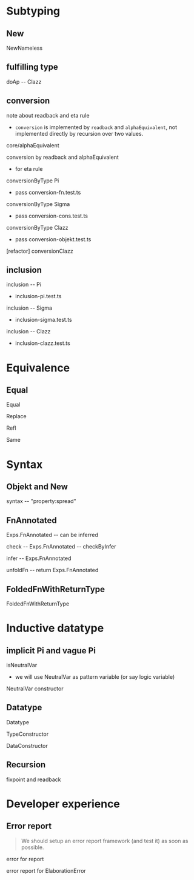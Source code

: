 # Subtyping

## New

NewNameless

## fulfilling type

doAp -- Clazz

## conversion

note about readback and eta rule

- `conversion` is implemented by `readback` and `alphaEquivalent`,
  not implemented directly by recursion over two values.

core/alphaEquivalent

conversion by readback and alphaEquivalent

- for eta rule

conversionByType Pi

- pass conversion-fn.test.ts

conversionByType Sigma

- pass conversion-cons.test.ts

conversionByType Clazz

- pass conversion-objekt.test.ts

[refactor] conversionClazz

## inclusion

inclusion -- Pi

- inclusion-pi.test.ts

inclusion -- Sigma

- inclusion-sigma.test.ts

inclusion -- Clazz

- inclusion-clazz.test.ts

# Equivalence

## Equal

Equal

Replace

Refl

Same

# Syntax

## Objekt and New

syntax -- "property:spread"

## FnAnnotated

Exps.FnAnnotated -- can be inferred

check -- Exps.FnAnnotated -- checkByInfer

infer -- Exps.FnAnnotated

unfoldFn -- return Exps.FnAnnotated

## FoldedFnWithReturnType

FoldedFnWithReturnType

# Inductive datatype

## implicit Pi and vague Pi

isNeutralVar

- we will use NeutralVar as pattern variable (or say logic variable)

NeutralVar constructor

## Datatype

Datatype

TypeConstructor

DataConstructor

## Recursion

fixpoint and readback

# Developer experience

## Error report

> We should setup an error report framework (and test it) as soon as possible.

error for report

error report for ElaborationError
